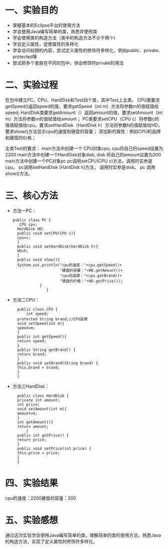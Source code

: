 # 一、实验目的
- 掌握基本的Eclipse平台的使用方法
- 学会使用Java编写简单的类，熟悉并使用类
- 学会使用类的构造方法（类中的构造方法不少于两个）
- 学会定义属性，促使属性的多样化
- 学会访问权限的内容，尝试定义属性的修饰符多样化，例如public、private、protected等
- 尝试把多个类放在不同的包中，体会修饰符private的用法
# 二、实验过程
在包中建立PC、CPU、HardDisk和Test四个类，其中Test上主类。
CPU类要求getSpeed()返回speed的值，要求getSpeed（int m）方法将参数m的值赋值给speed;
HardDisk类要求getAmount（）返回amount的值，要求setAmount（int m）方法将参数m的值赋值给amount；
PC类要求setCPU（CPU c）将参数c的值值赋值给cpu，要求setHardDisk（HardDisk h）方法将参数h的值赋值给HD，要求show()方法显示cpu的速度和硬盘的容量；
添加新的属性：例如CPU的品牌和硬盘的价格；

主类Test的要求：
main方法中创建一个 CPU对象cpu, cpu将自己的speed设置为2200
main方法中创建一个HardDisk对象disk, disk 将自己的amount设置为200
main方法中创建一个PC对象pc
pc调用setCPU(CPU c)方法，调用时实参是cpu。
pc调用setHardDisk (HardDisk h)方法， 调用时实参是disk。
pc 调用show()方法。
# 三、核心方法
- 方法一PC：

      public class PC {
		 CPU cpu;
		HardDisk HD;
		public void setCPU(CPU c){
		cpu=c;
		}
		public void setHardDisk(HardDisk h){
		HD=h;
		}
		public void show(){
		System.out.println("cpu的速度："+cpu.getSpeed()+
				           "硬盘的容量："+HD.getAmount()+
				           "cpu的品牌："+cpu.getBrand()+
				           "硬盘的价格："+HD.getPrice());
	         	  }
             		 }
- 方法二CPU：

		public class CPU {
	    	int speed;
		protected String brand;//CPU品牌
		void setSpeed(int m){
		speed=m;
		}
		public int getSpeed(){
		return speed;
		}
		public String getBrand() {
		return brand;
		}
		public void setBrand(String brand) {
		this.brand = brand;
		}
		}
- 方法三HardDisk：

		public class HardDisk {
		private int amount;
		int price;
		void setAmount(int m){
		amount=m;
		}
		int getAmount(){
		return amount;
			}
		public int getPrice() {
		return price;
		}
		public void setPrice(int price) {
		this.price = price;
		}
		}
# 四、实验结果
cpu的速度：2200硬盘的容量：200
# 五、实验感想
通过这次实验学会使用Java编写简单的类，理解简单的类的使用方法，熟悉Java的构造方法，实现了定义属性的修饰符多样化。 
